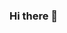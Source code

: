 ### Hi there 👋

<!--
<img src="./images/omfgdogs.gif" width="493" height="190"/>![Tom's github stats](https://github-readme-stats.vercel.app/api?username=TomWBush&count_private=true&theme=flag-india)


**TomWBush/TomWBush** is a ✨ _special_ ✨ repository because its `README.md` (this file) appears on your GitHub profile.

Here are some ideas to get you started:

- 🔭 I’m currently working on ...
- 🌱 I’m currently learning ...
- 👯 I’m looking to collaborate on ...
- 🤔 I’m looking for help with ...
- 💬 Ask me about ...
- 📫 How to reach me: ...
- 😄 Pronouns: ...
- ⚡ Fun fact: ...
-->
